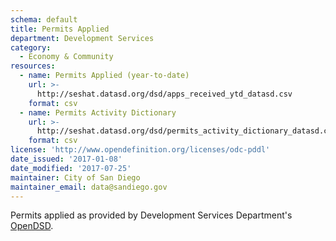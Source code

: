 ```yaml
---
schema: default
title: Permits Applied
department: Development Services
category:
  - Economy & Community
resources:
  - name: Permits Applied (year-to-date)
    url: >-
      http://seshat.datasd.org/dsd/apps_received_ytd_datasd.csv
    format: csv
  - name: Permits Activity Dictionary
    url: >-
      http://seshat.datasd.org/dsd/permits_activity_dictionary_datasd.csv
    format: csv
license: 'http://www.opendefinition.org/licenses/odc-pddl'
date_issued: '2017-01-08'
date_modified: '2017-07-25'
maintainer: City of San Diego
maintainer_email: data@sandiego.gov
---
```

Permits applied as provided by Development Services Department's
<a href="https://www.sandiego.gov/development-services/opendsd" target="_blank" rel="noopener">OpenDSD</a>.
